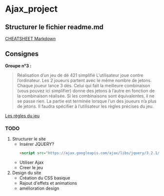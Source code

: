 # Ajax_project

## Structurer le fichier readme.md
[CHEATSHEET Markdown](https://github.com/adam-p/markdown-here/wiki/Markdown-Cheatsheet)

## Consignes

**Groupe n°3 :**
> Réalisation d’un jeu de dé 421 simplifié
L’utilisateur joue contre l’ordinateur. Les 2 joueurs partent avec le même nombre de jetons. Chaque joueur lance 3 dés. Celui qui fait la meilleure combinaison (vous pouvez ici simplifier) donne des jetons à l’autre en fonction de la combinaison réalisée. Si les combinaisons sont équivalentes, il ne se passe rien. La partie est terminée lorsque l’un des joueurs n’a plus de jetons. Il faudra spécifier à l’utilisateur les règles précises du jeu.

[Les règles du jeu](https://www.regles-de-jeux.com/regle-du-421/)

### TODO

1. Structurer le site 
    * Insérer JQUERY?
        ```html
        <script src="https://ajax.googleapis.com/ajax/libs/jquery/3.2.1/jquery.min.js"></script>
        ```
    * Utiliser Ajax
    * Creer le jeu
2. Design du site
    * Création du CSS basique
    * Rajout d'effets et animations
    * amélioration design